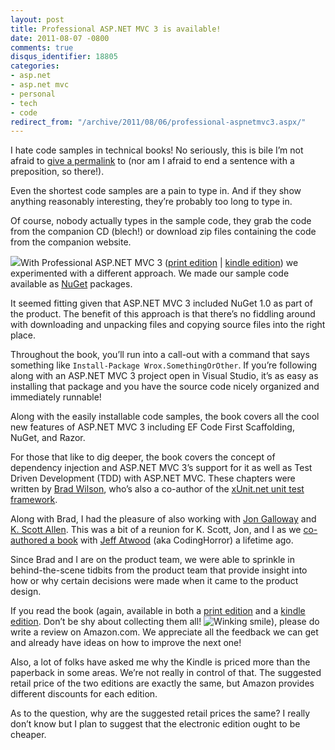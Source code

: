 ```yaml
---
layout: post
title: Professional ASP.NET MVC 3 is available!
date: 2011-08-07 -0800
comments: true
disqus_identifier: 18805
categories:
- asp.net
- asp.net mvc
- personal
- tech
- code
redirect_from: "/archive/2011/08/06/professional-aspnetmvc3.aspx/"
---
```


I hate code samples in technical books! No seriously, this is bile I’m
not afraid to [give a
permalink](http://www.hanselman.com/blog/DontGiveBileAPermalinkFindingBalanceWithinTheNoAssholeRule.aspx "Don't give bile a permalink")
to (nor am I afraid to end a sentence with a preposition, so there!).

Even the shortest code samples are a pain to type in. And if they show
anything reasonably interesting, they’re probably too long to type in.

Of course, nobody actually types in the sample code, they grab the code
from the companion CD (blech!) or download zip files containing the code
from the companion website.

[![](http://ws.assoc-amazon.com/widgets/q?_encoding=UTF8&Format=_SL160_&ASIN=1118076583&MarketPlace=US&ID=AsinImage&WS=1&tag=youvebeenhaac-20&ServiceVersion=20070822)](http://www.amazon.com/gp/product/1118076583/ref=as_li_ss_il?ie=UTF8&tag=youvebeenhaac-20&linkCode=as2&camp=217145&creative=399373&creativeASIN=1118076583)With
Professional ASP.NET MVC 3 ([print
edition](http://www.amazon.com/gp/product/1118076583/ref=as_li_ss_tl?ie=UTF8&tag=youvebeenhaac-20&linkCode=as2&camp=217145&creative=399373&creativeASIN=1118076583 "Print Edition")
| [kindle
edition](http://www.amazon.com/gp/product/B005EHG1TI/ref=as_li_ss_tl?ie=UTF8&tag=youvebeenhaac-20&linkCode=as2&camp=217145&creative=399373&creativeASIN=B005EHG1TI))
we experimented with a different approach. We made our sample code
available as [NuGet](http://nuget.org/ "NuGet") packages.

It seemed fitting given that ASP.NET MVC 3 included NuGet 1.0 as part of
the product. The benefit of this approach is that there’s no fiddling
around with downloading and unpacking files and copying source files
into the right place.

Throughout the book, you’ll run into a call-out with a command that says
something like `Install-Package Wrox.SomethingOrOther`. If you’re
following along with an ASP.NET MVC 3 project open in Visual Studio,
it’s as easy as installing that package and you have the source code
nicely organized and immediately runnable!

Along with the easily installable code samples, the book covers all the
cool new features of ASP.NET MVC 3 including EF Code First Scaffolding,
NuGet, and Razor.

For those that like to dig deeper, the book covers the concept of
dependency injection and ASP.NET MVC 3’s support for it as well as Test
Driven Development (TDD) with ASP.NET MVC. These chapters were written
by [Brad Wilson](http://bradwilson.typepad.com/ "Brad Wilson's Blog"),
who’s also a co-author of the [xUnit.net unit test
framework](http://xunit.codeplex.com/ "xUnit").

Along with Brad, I had the pleasure of also working with [Jon
Galloway](http://weblogs.asp.net/jgalloway/ "Jon Galloway") and [K.
Scott Allen](http://odetocode.com/Blogs/scott/). This was a bit of a
reunion for K. Scott, Jon, and I as we [co-authored a
book](http://www.amazon.com/ASP-Net-2-0-Anthology-Essential-Tricks/dp/098028581X "ASP.NET 2 Anthology")
with [Jeff Atwood](http://codinghorror.com/ "CodingHorror") (aka
CodingHorror) a lifetime ago.

Since Brad and I are on the product team, we were able to sprinkle in
behind-the-scene tidbits from the product team that provide insight into
how or why certain decisions were made when it came to the product
design.

If you read the book (again, available in both a [print
edition](http://www.amazon.com/gp/product/1118076583/ref=as_li_ss_tl?ie=UTF8&tag=youvebeenhaac-20&linkCode=as2&camp=217145&creative=399373&creativeASIN=1118076583 "Print Edition")
and a [kindle
edition](http://www.amazon.com/gp/product/B005EHG1TI/ref=as_li_ss_tl?ie=UTF8&tag=youvebeenhaac-20&linkCode=as2&camp=217145&creative=399373&creativeASIN=B005EHG1TI).
Don’t be shy about collecting them all! ![Winking
smile](https://haacked.com/images/haacked_com/WindowsLiveWriter/0b64ea6cbad6_1365C/wlEmoticon-winkingsmile_2.png)),
please do write a review on Amazon.com. We appreciate all the feedback
we can get and already have ideas on how to improve the next one!

Also, a lot of folks have asked me why the Kindle is priced more than
the paperback in some areas. We’re not really in control of that. The
suggested retail price of the two editions are exactly the same, but
Amazon provides different discounts for each edition.

As to the question, why are the suggested retail prices the same? I
really don’t know but I plan to suggest that the electronic edition
ought to be cheaper.

